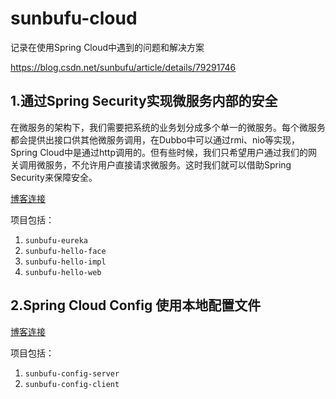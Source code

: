 # sunbufu-cloud
记录在使用Spring Cloud中遇到的问题和解决方案

https://blog.csdn.net/sunbufu/article/details/79291746

## 1.通过Spring Security实现微服务内部的安全

在微服务的架构下，我们需要把系统的业务划分成多个单一的微服务。每个微服务都会提供出接口供其他微服务调用，在Dubbo中可以通过rmi、nio等实现，Spring Cloud中是通过http调用的。但有些时候，我们只希望用户通过我们的网关调用微服务，不允许用户直接请求微服务。这时我们就可以借助Spring Security来保障安全。

[博客连接](https://sunbufu.github.io/2018/06/13/springcloud-inner-safe/)

项目包括：

1. `sunbufu-eureka`
2. `sunbufu-hello-face`
3. `sunbufu-hello-impl`
4. `sunbufu-hello-web`



## 2.Spring Cloud Config 使用本地配置文件

[博客连接](https://sunbufu.github.io/2018/06/13/springcloud-local-config/)

项目包括：

1. `sunbufu-config-server`
2. `sunbufu-config-client`

